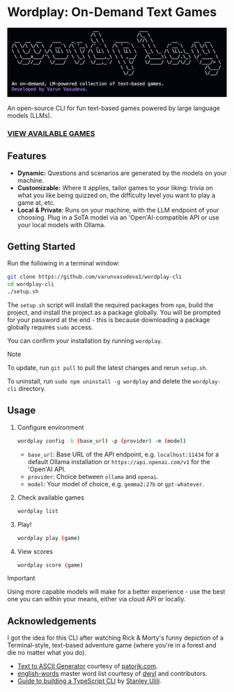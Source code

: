 # Wordplay: On-Demand Text Games

![Wordplay](assets/wordplay.png)

An open-source CLI for fun text-based games powered by large language models (LLMs).

### [VIEW AVAILABLE GAMES](/docs/games.md)

## Features

- **Dynamic:** Questions and scenarios are generated by the models on your machine.
- **Customizable:** Where it applies, tailor games to your liking: trivia on what you like being quizzed on, the difficulty level you want to play a game at, etc.
- **Local & Private**: Runs on your machine, with the LLM endpoint of your choosing. Plug in a SoTA model via an 'Open'AI-compatible API or use your local models with Ollama.

## Getting Started

Run the following in a terminal window:
```bash
git clone https://github.com/varunvasudeva1/wordplay-cli
cd wordplay-cli
./setup.sh
```

The `setup.sh` script will install the required packages from `npm`, build the project, and install the project as a package globally. You will be prompted for your password at the end - this is because downloading a package globally requires `sudo` access.

You can confirm your installation by running `wordplay`.

> [!NOTE]
> To update, run `git pull` to pull the latest changes and rerun `setup.sh`.
>
> To uninstall, run `sudo npm uninstall -g wordplay` and delete the `wordplay-cli` directory.

## Usage

1. Configure environment
   ```bash
   wordplay config -b (base_url) -p (provider) -m (model)
   ```
   - `base_url`: Base URL of the API endpoint, e.g. `localhost:11434` for a default Ollama installation or `https://api.openai.com/v1` for the 'Open'AI API.
   - `provider`: Choice between `ollama` and `openai`.
   - `model`: Your model of choice, e.g. `gemma2:27b` or `gpt-whatever`.

2. Check available games
   ```bash
   wordplay list
   ```

3. Play!
   ```bash
   wordplay play (game)
   ```

4. View scores
   ```bash
   wordplay score (game)
   ```

> [!IMPORTANT]
> Using more capable models will make for a better experience - use the best one you can within your means, either via cloud API or locally.

## Acknowledgements

I got the idea for this CLI after watching Rick & Morty's funny depiction of a Terminal-style, text-based adventure game (where you're in a forest and die no matter what you do).

- [Text to ASCII Generator](http://www.patorjk.com/software/taag/#p=display&f=Graffiti&t=Type%20Something%20) courtesy of [patorjk.com](www.patorjk.com).
- [english-words](https://github.com/dwyl/english-words) master word list courtesy of [dwyl](https://github.com/dwyl) and contributors.
- [Guide to building a TypeScript CLI](https://blog.logrocket.com/building-typescript-cli-node-js-commander/#making-cli-globally-accessible) by [Stanley Ulili](https://blog.logrocket.com/author/stanleyulili/).

